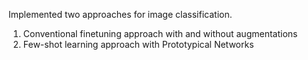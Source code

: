 Implemented two approaches for image classification.
  1. Conventional finetuning approach with and without augmentations
  2. Few-shot learning approach with Prototypical Networks
